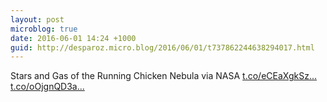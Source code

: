```yaml
---
layout: post
microblog: true
date: 2016-06-01 14:24 +1000
guid: http://desparoz.micro.blog/2016/06/01/t737862244638294017.html
---
```

Stars and Gas of the Running Chicken Nebula  via NASA [t.co/eCEaXgkSz...](https://t.co/eCEaXgkSzu) [t.co/oOjgnQD3a...](https://t.co/oOjgnQD3a2)
